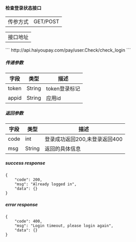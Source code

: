 #### 检查登录状态接口
<table>
	<tr>
		<td>传参方式</td>
		<td>GET/POST</td>
	</tr>
</table>

<table>
	<tr>
		<td>接口地址</td>
	</tr>
</table>
```
http://api.haiyoupay.com/pay/user.Check/check_login
```

##### 传递参数
|字段|类型|描述|
|-|-|-|
|token|String|token登录标记|
|appid|String|应用id|

##### 返回参数
|字段|类型|描述|
|-|-|-|
|code|int|登录成功返回200,未登录返回400|
|msg|String|返回的具体信息|

##### success response
```
{
    "code": 200,
    "msg": "Already logged in",
    "data": {}
}
```

##### error response
```
{
    "code": 400,
    "msg": "Login timeout, please login again",
    "data": {}
}
```



